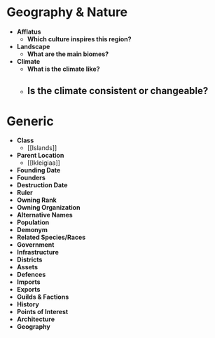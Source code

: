 # Geography & Nature
- **Afflatus**
	- **Which culture inspires this region?**
- **Landscape**
	- **What are the main biomes?**
- **Climate**
	- **What is the climate like?**
	- **Is the climate consistent or changeable?**
		- 
# Generic
- **Class**
	- [[Islands]]
- **Parent Location**
	- [[Ikleigiaa]]
- **Founding Date**
- **Founders**
- **Destruction Date**
- **Ruler**
- **Owning Rank**
- **Owning Organization**
- **Alternative Names**
- **Population**
- **Demonym**
- **Related Species/Races** 
- **Government**
- **Infrastructure**
- **Districts**
- **Assets**
- **Defences**
- **Imports**
- **Exports**
- **Guilds & Factions**
- **History**
- **Points of Interest**
- **Architecture**
- **Geography**